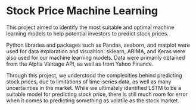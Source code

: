 # Stock Price Machine Learning
 
This project aimed to identify the most suitable and optimal machine learning models to help potential investors to predict stock prices. 

Python libraries and packages such as Pandas, seaborn, and matplot were used for data exploration and visualtion.
sklearn, ARIMA, and Keras were also used for our machine learning models.
Data were primarily obtained from the Alpha Vantage API, as well as from Yahoo Finance.

Through this project, we understood the complexities behind predicting stock prices, due to limitations of time-series data, as well as many uncertainties in the market. While we ultimately identified LSTM to be a suitable model for predicting stock price, there is still much room for error when it comes to predicting something as volatile as the stock market.
